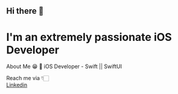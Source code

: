 ## Hi there 👋


# I'm an extremely passionate iOS Developer

About Me 😁
📱 iOS Developer - Swift || SwiftUI

Reach me via 👇🏻  
[Linkedin](https://www.linkedin.com/in/arjun-thakur-353067153)

